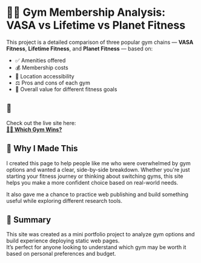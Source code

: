 # 🏋️‍♂️ Gym Membership Analysis: VASA vs Lifetime vs Planet Fitness

This project is a detailed comparison of three popular gym chains — **VASA Fitness**, **Lifetime Fitness**, and **Planet Fitness** — based on:

- ✅ Amenities offered  
- 💰 Membership costs  
- 📍 Location accessibility  
- ⚖️ Pros and cons of each gym  
- 🧠 Overall value for different fitness goals  

## 🔗

Check out the live site here:  
**[🏋️‍♂️ Which Gym Wins?](https://exquisite-pavlova-70f966.netlify.app/)**


## 💭 Why I Made This

I created this page to help people like me who were overwhelmed by gym options and wanted a clear, side-by-side breakdown. Whether you're just starting your fitness journey or thinking about switching gyms, this site helps you make a more confident choice based on real-world needs.

It also gave me a chance to practice web publishing and build something useful while exploring different research tools. 


## 📌 Summary

This site was created as a mini portfolio project to analyze gym options and build experience deploying static web pages.  
It’s perfect for anyone looking to understand which gym may be worth it based on personal preferences and budget.

